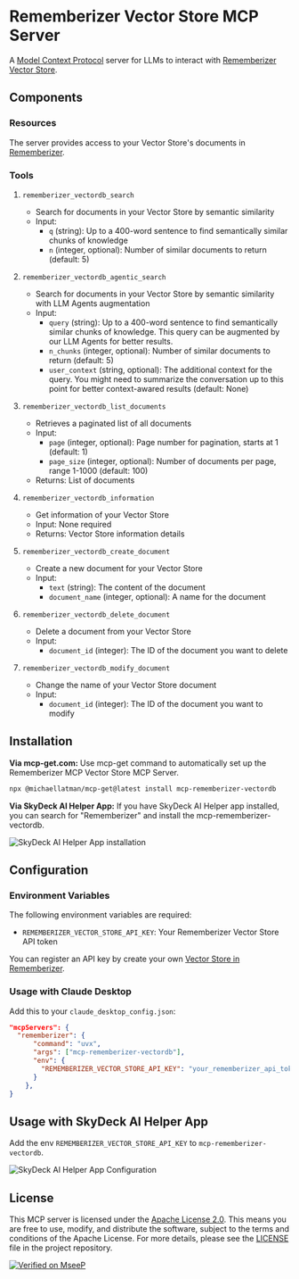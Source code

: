 # Rememberizer Vector Store MCP Server

A [Model Context Protocol](https://www.anthropic.com/news/model-context-protocol) server for LLMs to interact with [Rememberizer Vector Store](https://docs.rememberizer.ai/developer/vector-stores).

## Components

### Resources

The server provides access to your Vector Store's documents in [Rememberizer](https://docs.rememberizer.ai/).

### Tools

1. `rememberizer_vectordb_search`

    - Search for documents in your Vector Store by semantic similarity
    - Input:
        - `q` (string): Up to a 400-word sentence to find semantically similar chunks of knowledge
        - `n` (integer, optional): Number of similar documents to return (default: 5)

2. `rememberizer_vectordb_agentic_search`

    - Search for documents in your Vector Store by semantic similarity with LLM Agents augmentation
    - Input:
        - `query` (string): Up to a 400-word sentence to find semantically similar chunks of knowledge. This query can be augmented by our LLM Agents for better results.
        - `n_chunks` (integer, optional): Number of similar documents to return (default: 5)
        - `user_context` (string, optional): The additional context for the query. You might need to summarize the conversation up to this point for better context-awared results (default: None)

3. `rememberizer_vectordb_list_documents`

    - Retrieves a paginated list of all documents
    - Input:
        - `page` (integer, optional): Page number for pagination, starts at 1 (default: 1)
        - `page_size` (integer, optional): Number of documents per page, range 1-1000 (default: 100)
    - Returns: List of documents

4. `rememberizer_vectordb_information`

    - Get information of your Vector Store
    - Input: None required
    - Returns: Vector Store information details

5. `rememberizer_vectordb_create_document`

    - Create a new document for your Vector Store
    - Input:
        - `text` (string): The content of the document
        - `document_name` (integer, optional): A name for the document

6. `rememberizer_vectordb_delete_document`

    - Delete a document from your Vector Store
    - Input:
        - `document_id` (integer): The ID of the document you want to delete

7. `rememberizer_vectordb_modify_document`

    - Change the name of your Vector Store document
    - Input:
        - `document_id` (integer): The ID of the document you want to modify

## Installation

**Via mcp-get.com:** Use mcp-get command to automatically set up the Rememberizer MCP Vector Store MCP Server.

```bash
npx @michaellatman/mcp-get@latest install mcp-rememberizer-vectordb
```

**Via SkyDeck AI Helper App:** If you have SkyDeck AI Helper app installed, you can search for "Rememberizer" and install the mcp-rememberizer-vectordb.

![SkyDeck AI Helper App installation](https://docs.rememberizer.ai/~gitbook/image?url=https%3A%2F%2F2952947711-files.gitbook.io%2F%7E%2Ffiles%2Fv0%2Fb%2Fgitbook-x-prod.appspot.com%2Fo%2Fspaces%252FyNqpTh7Mh66N0RnO0k24%252Fuploads%252FFNtwkzA6eyC1yDrmOqjv%252Fimage.png%3Falt%3Dmedia%26token%3Dccb0dd6a-dde5-41a4-b148-cbc11ddcf5a9&width=768&dpr=2&quality=100&sign=839d22ba&sv=2)

## Configuration

### Environment Variables

The following environment variables are required:

-   `REMEMBERIZER_VECTOR_STORE_API_KEY`: Your Rememberizer Vector Store API token

You can register an API key by create your own [Vector Store in Rememberizer](https://docs.rememberizer.ai/developer/vector-stores).

### Usage with Claude Desktop

Add this to your `claude_desktop_config.json`:

```json
"mcpServers": {
  "rememberizer": {
      "command": "uvx",
      "args": ["mcp-rememberizer-vectordb"],
      "env": {
        "REMEMBERIZER_VECTOR_STORE_API_KEY": "your_rememberizer_api_token"
      }
    },
}
```

## Usage with SkyDeck AI Helper App

Add the env `REMEMBERIZER_VECTOR_STORE_API_KEY` to `mcp-rememberizer-vectordb`.

![SkyDeck AI Helper App Configuration](https://docs.rememberizer.ai/~gitbook/image?url=https%3A%2F%2F2952947711-files.gitbook.io%2F%7E%2Ffiles%2Fv0%2Fb%2Fgitbook-x-prod.appspot.com%2Fo%2Fspaces%252FyNqpTh7Mh66N0RnO0k24%252Fuploads%252FaaRJQXKzlN8o4jEW5y17%252Fimage.png%3Falt%3Dmedia%26token%3Dd0641bd9-082e-46c9-a1f6-4c4d4de9b144&width=768&dpr=2&quality=100&sign=c5a1c835&sv=2)

## License

This MCP server is licensed under the [Apache License 2.0](LICENSE). This means you are free to use, modify, and distribute the software, subject to the terms and conditions of the Apache License. For more details, please see the [LICENSE](LICENSE) file in the project repository.


[![Verified on MseeP](https://mseep.ai/badge.svg)](https://mseep.ai/app/f6d53ed7-a319-4a86-a2c3-f540a6227548)
